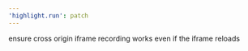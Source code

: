 ```yaml
---
'highlight.run': patch
---
```


ensure cross origin iframe recording works even if the iframe reloads
